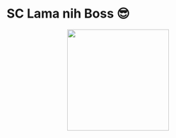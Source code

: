 # SC Lama nih Boss 😎

<p align="center">
<img src="https://raw.githubusercontent.com/MitsuGans/nasa/main/Hehe/images (15).jpeg" width="230" height="230"/>
</p>




